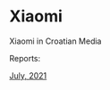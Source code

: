 # Xiaomi



Xiaomi in Croatian Media

Reports:

[July, 2021](https://raw.githack.com/lusiki/Xiaomi/main/Code/presentation.html#1)
